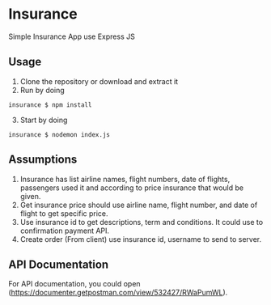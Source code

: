 # Insurance
Simple Insurance App use Express JS

## Usage
1. Clone the repository or download and extract it
2. Run by doing
```
insurance $ npm install
```
3. Start by doing
```
insurance $ nodemon index.js
```

## Assumptions
1. Insurance has list airline names, flight numbers, date of flights, passengers used it and according to price insurance that would be given.
2. Get insurance price should use airline name, flight number, and date of flight to get specific price.
3. Use insurance id to get descriptions, term and conditions. It could use to confirmation payment API.
4. Create order (From client) use insurance id, username to send to server.

## API Documentation

For API documentation, you could open (https://documenter.getpostman.com/view/532427/RWaPumWL).